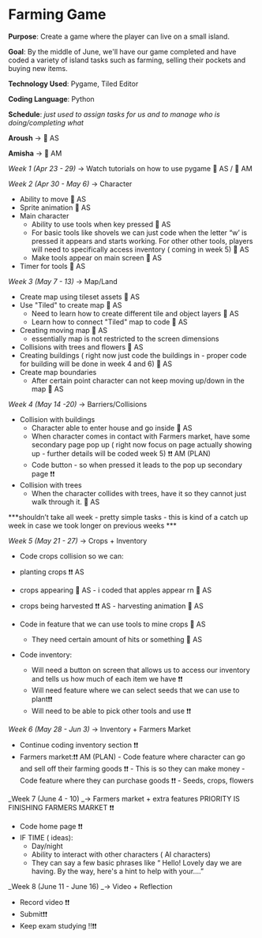 # Farming Game

__Purpose__: 
Create a game where the player can live on a small island.

__Goal__: 
By the middle of June, we'll have our game completed and have coded a variety of island tasks such as farming, selling their pockets and buying new items. 

__Technology Used__: 
Pygame, Tiled Editor

__Coding Language__: 
Python

__Schedule__:
*just used to assign tasks for us and to manage who is doing/completing what*

 **Aroush** →  🦋 AS 
 
 **Amisha** →  🌷 AM

_Week 1 (Apr 23 - 29)_ → Watch tutorials on how to use pygame 🦋 AS / 🌷 AM

_Week 2 (Apr 30 - May 6)_ → Character
 - Ability to move  🦋 AS
 - Sprite animation 🦋 AS
 - Main character
     - Ability to use tools when key pressed 🦋 AS
     - For basic tools like shovels we can just code when the letter “w’ is pressed it appears and starts working. For other other tools, players will need to specifically        access inventory ( coming in week 5) 🦋 AS
     - Make tools appear on main screen 🦋 AS
 - Timer for tools 🦋 AS 

_Week 3 (May 7 - 13)_  → Map/Land
 - Create map using tileset assets 🦋 AS
 - Use "Tiled" to create map 🦋 AS
     - Need to learn how to create different tile and object layers 🦋 AS
     - Learn how to connect "Tiled" map to code 🦋 AS
 - Creating moving map  🦋 AS
      - essentially map is not restricted to the screen dimensions 
 - Collisions with trees and flowers 🦋 AS
 - Creating buildings ( right now just code the buildings in - proper code for building will be done in week 4 and 6) 🦋 AS
 - Create map boundaries 
      - After certain point character can not keep moving up/down in the map 🦋 AS

_Week 4 (May 14 -20)_ → Barriers/Collisions 
 - Collision with buildings
      - Character able to enter house and go inside  🦋 AS
      - When character comes in contact with Farmers market, have some secondary page pop up ( right now focus on page actually showing up - further details will be coded  week 5) ❗❗ AM (PLAN)
      - Code button - so when pressed it leads to the pop up secondary page  ❗❗
 - Collision with trees
      - When the character collides with trees, have it so  they cannot just walk through it. 🦋 AS

***shouldn’t take all week - pretty simple tasks -  this is kind of a catch up week in case we took longer on previous weeks ***

_Week 5 (May 21 - 27)_ → Crops + Inventory 
 - Code crops collision so we can:
 - planting crops ❗❗ AS
 - crops appearing  🦋 AS
       - i coded that apples appear rn 🦋 AS
 - crops being harvested ❗❗ AS
       -  harvesting animation 🦋 AS
 - Code in feature that we can use tools to mine crops 🦋 AS
      - They need certain amount of hits or something 🦋 AS
    
 - Code inventory:
      - Will need a button on screen that allows us to access our inventory and tells us how much of each item we have ❗❗
      - Will need feature where we can select seeds that we can use to plant❗❗
      - Will need to be able to pick other tools and use ❗❗

_Week 6 (May 28 - Jun 3)_ →  Inventory + Farmers Market
 - Continue coding inventory section ❗❗
- Farmers market:❗❗ AM (PLAN)
      - Code feature where character can go and sell off their farming goods ❗❗
      - This is so they can make money
      - Code feature where they can purchase goods ❗❗
        - Seeds, crops, flowers 

_Week 7 (June 4 - 10) _→ Farmers market + extra features 
PRIORITY IS FINISHING FARMERS MARKET ❗❗
 - Code home page ❗❗
 - IF TIME ( ideas):
      - Day/night 
      - Ability to interact with other characters ( AI characters) 
      - They can say a few basic phrases like “ Hello! Lovely day we are having. By the way, here's a hint to help with your….” 

_Week 8 (June 11 - June 16) _→ Video + Reflection 
 - Record video ❗❗
 - Submit❗❗
 - Keep exam studying !!❗❗
